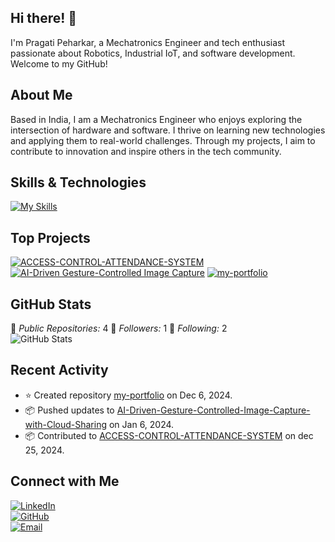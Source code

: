 ## Hi there! 👋

I'm Pragati Peharkar, a Mechatronics Engineer and tech enthusiast passionate about Robotics, Industrial IoT, and software development. Welcome to my GitHub!

## About Me

Based in India, I am a Mechatronics Engineer who enjoys exploring the intersection of hardware and software. I thrive on learning new technologies and applying them to real-world challenges. Through my projects, I aim to contribute to innovation and inspire others in the tech community.

## Skills & Technologies

[![My Skills](https://skillicons.dev/icons?i=py,c,html,css,js,arduino,java,nodejs,linux,git,github,react,bootstrap,eclipse,vscode,raspberrypi&perline=8)](https://skillicons.dev)

## Top Projects
[![ACCESS-CONTROL-ATTENDANCE-SYSTEM](https://github-readme-stats.vercel.app/api/pin/?username=Prari2725&repo=ACCESS-CONTROL-ATTENDANCE-SYSTEM&theme=dark)](https://github.com/Prari2725/ACCESS-CONTROL-ATTENDANCE-SYSTEM)
[![AI-Driven Gesture-Controlled Image Capture](https://github-readme-stats.vercel.app/api/pin/?username=Prari2725&repo=AI-Driven-Gesture-Controlled-Image-Capture-with-Cloud-Sharing&theme=dark)](https://github.com/Prari2725/AI-Driven-Gesture-Controlled-Image-Capture-with-Cloud-Sharing)
[![my-portfolio](https://github-readme-stats.vercel.app/api/pin/?username=Prari2725&repo=my-portfolio&theme=dark)](https://github.com/Prari2725/my-portfolio)

## GitHub Stats

🌟 *Public Repositories:* 4 
👥 *Followers:* 1
👤 *Following:* 2  
![GitHub Stats](https://github-readme-stats.vercel.app/api?username=Prari2725&show_icons=true&theme=radical)

## Recent Activity
- ⭐ Created repository [my-portfolio](https://github.com/Prari2725/my-portfolio) on Dec 6, 2024.
- 📦 Pushed updates to [AI-Driven-Gesture-Controlled-Image-Capture-with-Cloud-Sharing](https://github.com/Prari2725/AI-Driven-Gesture-Controlled-Image-Capture-with-Cloud-Sharing) on Jan 6, 2024.
- 📦 Contributed to [ACCESS-CONTROL-ATTENDANCE-SYSTEM](https://github.com/Prari2725/ACCESS-CONTROL-ATTENDANCE-SYSTEM) on dec 25, 2024.

## Connect with Me

[![LinkedIn](https://img.shields.io/badge/LinkedIn-Pragati_Peharkar-blue?style=flat-square&logo=linkedin)](https://linkedin.com/in/pragatipeharkar)  
[![GitHub](https://img.shields.io/badge/GitHub-PragatiPeharkar-black?style=flat-square&logo=github)](https://github.com/PragatiPeharkar)  
[![Email](https://img.shields.io/badge/Email-pragatirpehrkar@gmail.com-red?style=flat-square&logo=gmail)](mailto:pragatirpehrkar@gmail.com)
